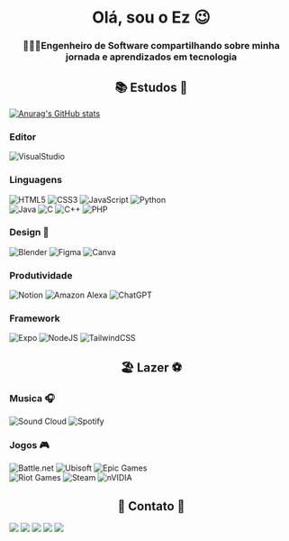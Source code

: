 <h1 align="center"> Olá, sou o Ez 😉 </h1>
<h3 align="center">
👨🏽‍💻Engenheiro de Software compartilhando sobre minha jornada e aprendizados em tecnologia
</h3>
<h2 align="center"> 📚 Estudos 📖 </h2>

[![Anurag's GitHub stats](https://github-readme-stats.vercel.app/api?username=ezeborges)](https://github.com/anuraghazra/github-readme-stats)
### Editor
![VisualStudio](https://img.shields.io/badge/Visual%20Studio-5C2D91.svg?style=for-the-badge&logo=visual-studio&logoColor=white)
### Linguagens
![HTML5](https://img.shields.io/badge/HTML-%23E34F26.svg?style=for-the-badge&logo=html5&logoColor=white)
![CSS3](https://img.shields.io/badge/CSS-%231572B6.svg?style=for-the-badge&logo=css3&logoColor=white)
![JavaScript](https://img.shields.io/badge/JS-%23323330.svg?style=for-the-badge&logo=javascript&logoColor=white)
![Python](https://img.shields.io/badge/PY-3670A0?style=for-the-badge&logo=python&logoColor=white)</br>
![Java](https://img.shields.io/badge/JAVA-%23ED8B00.svg?style=for-the-badge&logo=openjdk&logoColor=white)
![C](https://img.shields.io/badge/C-%2300599C.svg?style=for-the-badge&logo=c&logoColor=white)
![C++](https://img.shields.io/badge/C++-%2300599C.svg?style=for-the-badge&logo=c%2B%2B&logoColor=white)
![PHP](https://img.shields.io/badge/PHP-%23777BB4.svg?style=for-the-badge&logo=php&logoColor=white)
### Design 🎨
![Blender](https://img.shields.io/badge/blender-%23F5792A.svg?style=for-the-badge&logo=blender&logoColor=white)
![Figma](https://img.shields.io/badge/figma-%23F24E1E.svg?style=for-the-badge&logo=figma&logoColor=white)
![Canva](https://img.shields.io/badge/Canva-%2300C4CC.svg?style=for-the-badge&logo=Canva&logoColor=white)
### Produtividade
![Notion](https://img.shields.io/badge/Notion-%23000000.svg?style=for-the-badge&logo=notion&logoColor=white)
![Amazon Alexa](https://img.shields.io/badge/amazon%20alexa-52b5f7?style=for-the-badge&logo=amazon%20alexa&logoColor=white)
![ChatGPT](https://img.shields.io/badge/chatGPT-74aa9c?style=for-the-badge&logo=openai&logoColor=white)
### Framework
![Expo](https://img.shields.io/badge/expo-1C1E24?style=for-the-badge&logo=expo&logoColor=#D04A37)
![NodeJS](https://img.shields.io/badge/node.js-6DA55F?style=for-the-badge&logo=node.js&logoColor=white)
![TailwindCSS](https://img.shields.io/badge/tailwindcss-%2338B2AC.svg?style=for-the-badge&logo=tailwind-css&logoColor=white)
<h2 align="center"> 🏖️ Lazer ⚽ </h2> 

### Musica 🎧
![Sound Cloud](https://img.shields.io/badge/sound%20cloud-FF5500?style=for-the-badge&logo=soundcloud&logoColor=white)
![Spotify](https://img.shields.io/badge/Spotify-1ED760?style=for-the-badge&logo=spotify&logoColor=white)
### Jogos 🎮
![Battle.net](https://img.shields.io/badge/battle.net-%2300AEFF.svg?style=for-the-badge&logo=battle.net&logoColor=white)
![Ubisoft](https://img.shields.io/badge/Ubisoft-%23F5F5F5.svg?style=for-the-badge&logo=Ubisoft&logoColor=black)
![Epic Games](https://img.shields.io/badge/epicgames-%23313131.svg?style=for-the-badge&logo=epicgames&logoColor=white)</br>
![Riot Games](https://img.shields.io/badge/riotgames-D32936.svg?style=for-the-badge&logo=riotgames&logoColor=white)
![Steam](https://img.shields.io/badge/steam-%23000000.svg?style=for-the-badge&logo=steam&logoColor=white)
![nVIDIA](https://img.shields.io/badge/nVIDIA-%2376B900.svg?style=for-the-badge&logo=nVIDIA&logoColor=white)

<h2 align="center"> 📲 Contato 📱 </h2>

<div align="colun">
   <a href="https://www.twitch.tv/ezcomq" target="_blank"><img src="https://img.shields.io/badge/Twitch-9146FF?style=for-the-badge&logo=twitch&logoColor=white" target="_blank"></a>
   <a href="https://www.youtube.com/channel/UCG1BhIqA6cXkhNcaDU5RzNQ" target="_blank"><img src="https://img.shields.io/badge/YouTube-FF0000?style=for-the-badge&logo=youtube&logoColor=white" target="_blank"></a>
  <a href="https://www.instagram.com/ezqbg/"target="_blank"><img src="https://img.shields.io/badge/-Instagram-%23E4405F?style=for-the-badge&logo=instagram&logoColor=white" target="_blank"></a>
  <a href = "ezkielboliveira@gmail.com"><img src="https://img.shields.io/badge/-Gmail-%23333?style=for-the-badge&logo=gmail&logoColor=white" target="_blank"></a>
  <a href="https://www.linkedin.com/in/ezequiel-borges-de-oliveira" target="_blank"><img src="https://img.shields.io/badge/-LinkedIn-%230077B5?style=for-the-badge&logo=linkedin&logoColor=white" target="_blank"></a>
</div>
